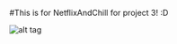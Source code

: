 #This is for NetflixAndChill for project 3! :D

![alt tag](http://cdn.meme.am/instances/64372543.jpg)
